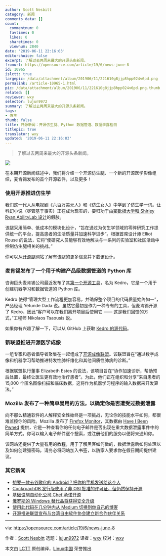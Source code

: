 ```yaml
---
author: Scott Nesbitt
category: 新闻
comments_data: []
count:
  commentnum: 0
  favtimes: 0
  likes: 0
  sharetimes: 0
  viewnum: 2840
date: '2019-06-11 22:16:03'
editorchoice: false
excerpt: 了解过去两周来最大的开源头条新闻。
fromurl: https://opensource.com/article/19/6/news-june-8
id: 10965
islctt: true
largepic: /data/attachment/album/201906/11/221610g8jjp8hpp024v6pd.png
permalink: /article-10965-1.html
pic: /data/attachment/album/201906/11/221610g8jjp8hpp024v6pd.png.thumb.jpg
related: []
reviewer: wxy
selector: lujun9972
summary: 了解过去两周来最大的开源头条新闻。
tags:
- 仿生
thumb: false
title: 开源新闻：开源仿生腿、Python 数据管道、数据泄露检测
titlepic: true
translator: wxy
updated: '2019-06-11 22:16:03'
---
```



> 
> 了解过去两周来最大的开源头条新闻。
> 
> 
> 


![](/data/attachment/album/201906/11/221610g8jjp8hpp024v6pd.png)


在本期开源新闻综述中，我们将介绍一个开源仿生腿、一个新的开源医学影像组织，麦肯锡发布的首个开源软件，以及更多！


### 使用开源推进仿生学


我们这一代人从电视剧《六百万美元人》和《仿生女人》中学到了仿生学一词。让科幻小说（尽管基于事实）正在成为现实的，要归功于[由密歇根大学和 Shirley Ryan AbilityLab 设计](https://news.umich.edu/open-source-bionic-leg-first-of-its-kind-platform-aims-to-rapidly-advance-prosthetics/)的假肢。


该腿采用简单、低成本的模块化设计，“旨在通过为仿生学领域的零碎研究工作提供统一的平台，提高患者的生活质量并加速科学进步”。根据首席设计师 Elliot Rouse 的说法，它将“使研究人员能够有效地解决与一系列的实验室和社区活动中控制仿生腿相关的挑战。”


你可以从[开源腿](https://opensourceleg.com/)网站了解有该腿的更多信息并下载该设计。


### 麦肯锡发布了一个用于构建产品级数据管道的 Python 库


咨询巨头麦肯锡公司最近发布了其[第一个开源工具](https://www.information-age.com/kedro-mckinseys-open-source-software-tool-123482991/)，名为 Kedro，它是一个用于创建机器学习和数据管道的 Python 库。


Kedro 使得“管理大型工作流程更加容易，并确保整个项目的代码质量始终如一”，产品经理 Yetunde Dada 说。虽然它最初是作为一种专有的工具，但麦肯锡开源了 Kedro，因此“客户可以在我们离开项目后使用它 —— 这是我们回馈的方式，”工程师 Nikolaos Tsaousis 说。


如果你有兴趣了解一下，可以从 GitHub 上获取 [Kedro 的源代码](https://github.com/quantumblacklabs/kedro)。


### 新联盟推进开源医学成像


一组专家和患者倡导者聚集在一起组成了[开源成像联盟](https://pulmonaryfibrosisnews.com/2019/05/31/international-open-source-imaging-consortium-osic-launched-to-advance-ipf-diagnosis/)。该联盟旨在“通过数字成像和机器学习帮助推进特发性肺纤维化和其他间质性肺病的诊断。”


根据联盟执行董事 Elizabeth Estes 的说法，该项目旨在“协作加速诊断，帮助预后处置，最终让医生更有效地治疗患者”。为此，他们正在组织和分享“来自患者的 15,000 个匿名图像扫描和临床数据，这将作为机器学习程序的输入数据来开发算法。”


### Mozilla 发布了一种简单易用的方法，以确定你是否遭受过数据泄露


向不那么精通软件的人解释安全性始终是一项挑战，无论你的技能水平如何，都很难监控你的风险。Mozilla 发布了 [Firefox Monitor](https://monitor.firefox.com/)，其数据由 [Have I Been Pwned](https://haveibeenpwned.com/) 提供，它是一种查看你的任何电子邮件是否出现在重大数据泄露事件中的简单方式。你可以输入电子邮件逐个搜索，或注册他们的服务以便将来通知你。


该网站还提供了大量有用的教程，用于了解黑客如何做的，数据泄露后如何处理以及如何创建强密码。请务必将网站加入书签，以防家人要求你在假日期间提供建议。


### 其它新闻


* [想要一款去谷歌化的 Android？把你的手机发送给这个人](https://fossbytes.com/want-a-google-free-android-send-your-phone-to-this-guy/)
* [CockroachDB 发行版使用了非 OSI 批准的许可证，但仍然保持开源](https://www.cockroachlabs.com/blog/oss-relicensing-cockroachdb/)
* [基础设施自动化公司 Chef 承诺开源](https://www.infoq.com/news/2019/05/chef-open-source/)
* [俄罗斯的 Windows 替代品将获得安全升级](https://www.nextgov.com/cybersecurity/2019/05/russias-would-be-windows-replacement-gets-security-upgrade/157330/)
* [使用此代码在几分钟内从 Medium 切换到你自己的博客](https://github.com/mathieudutour/medium-to-own-blog)
* [开源推进联盟宣布与台湾自由软件协会建立新合作伙伴关系](https://opensource.org/node/994)




---


via: <https://opensource.com/article/19/6/news-june-8>


作者：[Scott Nesbitt](https://opensource.com/users/scottnesbitt) 选题：[lujun9972](https://github.com/lujun9972) 译者：[wxy](https://github.com/wxy) 校对：[wxy](https://github.com/wxy)


本文由 [LCTT](https://github.com/LCTT/TranslateProject) 原创编译，[Linux中国](https://linux.cn/) 荣誉推出